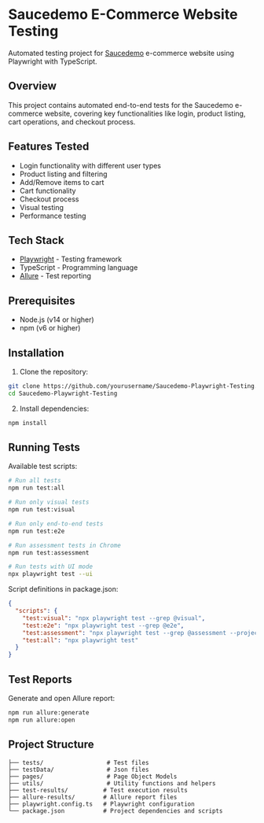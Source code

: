 # Saucedemo E-Commerce Website Testing

Automated testing project for [Saucedemo](https://www.saucedemo.com/) e-commerce website using Playwright with TypeScript.

## Overview

This project contains automated end-to-end tests for the Saucedemo e-commerce website, covering key functionalities like login, product listing, cart operations, and checkout process.

## Features Tested

- Login functionality with different user types
- Product listing and filtering
- Add/Remove items to cart
- Cart functionality
- Checkout process
- Visual testing
- Performance testing

## Tech Stack

- [Playwright](https://playwright.dev/) - Testing framework
- TypeScript - Programming language
- [Allure](http://allure.qatools.ru/) - Test reporting

## Prerequisites

- Node.js (v14 or higher)
- npm (v6 or higher)

## Installation

1. Clone the repository:
```bash
git clone https://github.com/yourusername/Saucedemo-Playwright-Testing.git
cd Saucedemo-Playwright-Testing
```

2. Install dependencies:
```bash
npm install
```

## Running Tests

Available test scripts:

```bash
# Run all tests
npm run test:all

# Run only visual tests
npm run test:visual

# Run only end-to-end tests
npm run test:e2e

# Run assessment tests in Chrome
npm run test:assessment

# Run tests with UI mode
npx playwright test --ui
```

Script definitions in package.json:
```json
{
  "scripts": {
    "test:visual": "npx playwright test --grep @visual",
    "test:e2e": "npx playwright test --grep @e2e",
    "test:assessment": "npx playwright test --grep @assessment --project=Chrome",
    "test:all": "npx playwright test"
  }
}
```

## Test Reports

Generate and open Allure report:
```bash
npm run allure:generate
npm run allure:open
```

## Project Structure

```
├── tests/                  # Test files
├── testData/               # Json files
├── pages/                  # Page Object Models
├── utils/                  # Utility functions and helpers
├── test-results/          # Test execution results
├── allure-results/        # Allure report files
├── playwright.config.ts   # Playwright configuration
└── package.json           # Project dependencies and scripts
```
